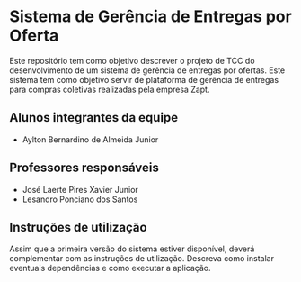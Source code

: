# Sistema de Gerência de Entregas por Oferta

Este repositório tem como objetivo descrever o projeto de TCC do desenvolvimento de um sistema de gerência de entregas por ofertas. Este sistema tem como objetivo servir de plataforma de gerência de entregas para compras coletivas realizadas pela empresa Zapt.

## Alunos integrantes da equipe

- Aylton Bernardino de Almeida Junior

## Professores responsáveis

- José Laerte Pires Xavier Junior
- Lesandro Ponciano dos Santos

## Instruções de utilização

Assim que a primeira versão do sistema estiver disponível, deverá complementar com as instruções de utilização. Descreva como instalar eventuais dependências e como executar a aplicação.
